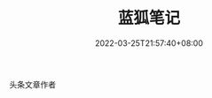 ﻿---
weight: 
title: "蓝狐笔记"
description: "头条文章作者"
date: 2022-03-25T21:57:40+08:00
lastmod: 2022-03-25T16:45:40+08:00
draft: false
authors: ["Metabd"]
featuredImage: "lanhubiji.png"
link: ""
tags: ["微博","蓝狐笔记"]
categories: ["navigation"]
navigation: ["微博"]
lightgallery: true
toc: true
pinned: false
recommend: false
recommend1: false
---
头条文章作者
